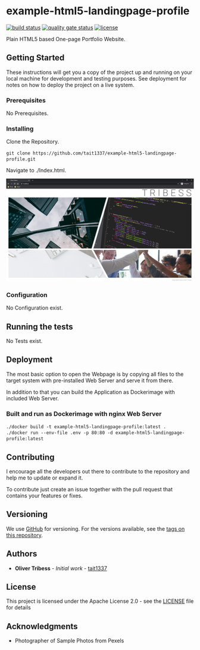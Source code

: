 # example-html5-landingpage-profile
[![build status](https://github.com/Tait1337/example-html5-landingpage-profile/workflows/build/badge.svg)](https://github.com/Tait1337/example-html5-landingpage-profile/actions)
[![quality gate status](https://sonarcloud.io/api/project_badges/measure?project=Tait1337_example-html5-landingpage-profile&metric=alert_status)](https://sonarcloud.io/dashboard?id=Tait1337_example-html5-landingpage-profile)
[![license](https://img.shields.io/github/license/Tait1337/example-html5-landingpage-profile)](LICENSE)

Plain HTML5 based One-page Portfolio Website.

## Getting Started

These instructions will get you a copy of the project up and running on your local machine for development and testing purposes. See deployment for notes on how to deploy the project on a live system.

### Prerequisites

No Prerequisites.

### Installing

Clone the Repository.
```
git clone https://github.com/tait1337/example-html5-landingpage-profile.git
```

Navigate to ./Index.html.

![Main Page](screenshot_index.png)

### Configuration

No Configuration exist.

## Running the tests

No Tests exist.

## Deployment

The most basic option to open the Webpage is by copying all files to the target system with pre-installed Web Server and serve it from there.

In addition to that you can build the Application as Dockerimage with included Web Server.

### Built and run as Dockerimage with nginx Web Server

```
./docker build -t example-html5-landingpage-profile:latest .
./docker run --env-file .env -p 80:80 -d example-html5-landingpage-profile:latest
```

## Contributing

I encourage all the developers out there to contribute to the repository and help me to update or expand it.

To contribute just create an issue together with the pull request that contains your features or fixes.

## Versioning

We use [GitHub](https://github.com/) for versioning. For the versions available, see the [tags on this repository](https://github.com/tait1337/example-html5-landingpage-profile/tags). 

## Authors

* **Oliver Tribess** - *Initial work* - [tait1337](https://github.com/tait1337)

## License

This project is licensed under the Apache License 2.0 - see the [LICENSE](LICENSE) file for details

## Acknowledgments

* Photographer of Sample Photos from Pexels
